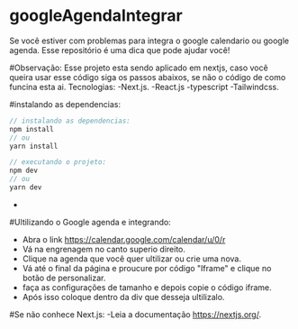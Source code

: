 # googleAgendaIntegrar
Se você estiver com problemas para integra o google calendario ou google agenda. Esse repositório é uma dica que pode ajudar você!

#Observação: Esse projeto esta sendo aplicado em nextjs, caso você queira usar esse código siga os passos abaixos, se não o código de como funcina esta ai.
Tecnologias:
-Next.js.
-React.js
-typescript
-Tailwindcss.

#instalando as dependencias:
```jsx
// instalando as dependencias:
npm install
// ou 
yarn install

// executando o projeto:
npm dev
// ou
yarn dev 
```

-

#Ultilizando o Google agenda e integrando:
- Abra o link https://calendar.google.com/calendar/u/0/r
- Vá na engrenagem no canto superio direito.
- Clique na agenda que você quer ultilizar ou crie uma nova.
- Vá até o final da página e proucure por código "Iframe" e clique no botão de personalizar.
- faça as configurações de tamanho e depois copie o código iframe.
- Após isso coloque dentro da div que desseja ultilizalo.

#Se não conhece Next.js:
-Leia a documentação https://nextjs.org/.
